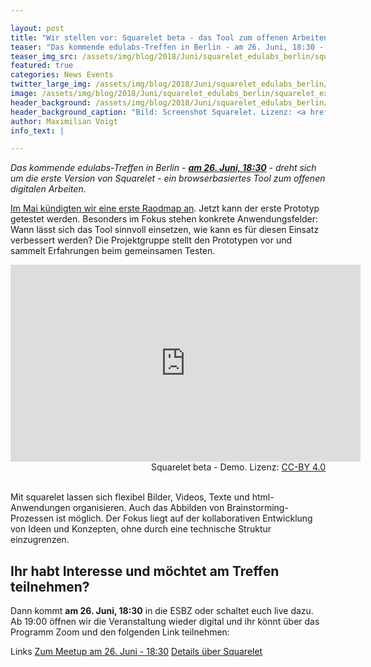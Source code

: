 ```yaml
---

layout: post
title: "Wir stellen vor: Squarelet beta - das Tool zum offenen Arbeiten"
teaser: "Das kommende edulabs-Treffen in Berlin - am 26. Juni, 18:30 - dreht sich um die erste Version von Squarelet - ein browserbasiertes Tool zum offenen digitalen Arbeiten."
teaser_img_src: /assets/img/blog/2018/Juni/squarelet_edulabs_berlin/squarelet_example.png
featured: true
categories: News Events
twitter_large_img: /assets/img/blog/2018/Juni/squarelet_edulabs_berlin/squarelet_example.png
image: /assets/img/blog/2018/Juni/squarelet_edulabs_berlin/squarelet_example.png
header_background: /assets/img/blog/2018/Juni/squarelet_edulabs_berlin/squarelet_example.png
header_background_caption: "Bild: Screenshot Squarelet. Lizenz: <a href='https://creativecommons.org/licenses/by/4.0/'>CC-BY 4.0</a>"
author: Maximilian Voigt
info_text: |

---
```

*Das kommende edulabs-Treffen in Berlin - **[am 26. Juni, 18:30](https://www.meetup.com/edulabsBE/events/)** - dreht sich um die erste Version von Squarelet - ein browserbasiertes Tool zum offenen digitalen Arbeiten.*

[Im Mai kündigten wir eine erste Raodmap an](https://edulabs.de/blog/public-call-Internetzugang-an-Schulen). Jetzt kann der erste Prototyp getestet werden. Besonders im Fokus stehen konkrete Anwendungsfelder: Wann lässt sich das Tool sinnvoll einsetzen, wie kann es für diesen Einsatz verbessert werden? Die Projektgruppe stellt den Prototypen vor und sammelt Erfahrungen beim gemeinsamen Testen.

<div class="video"><iframe width="560" height="315" src="https://www.youtube.com/embed/O8-53_o9WGY?ecver=1" frameborder="0" allow="autoplay; encrypted-media" allowfullscreen></iframe></div>
<div class="caption" style="text-align: right">Squarelet beta - Demo. Lizenz: <a href='https://creativecommons.org/licenses/by/4.0/'>CC-BY 4.0</a><br><br></div>

Mit squarelet lassen sich flexibel Bilder, Videos, Texte und html-Anwendungen organisieren. Auch das Abbilden von Brainstorming-Prozessen ist möglich. Der Fokus liegt auf der kollaborativen Entwicklung von Ideen und Konzepten, ohne durch eine technische Struktur einzugrenzen.

## Ihr habt Interesse und möchtet am Treffen teilnehmen?
Dann kommt **am 26. Juni, 18:30** in die ESBZ oder schaltet euch live dazu. Ab 19:00 öffnen wir die Veranstaltung wieder digital und ihr könnt über das Programm Zoom und den folgenden Link teilnehmen:

<p class="link-list">
    <span class="link-list-headline">Links</span>
    <a class="external-link" href="https://www.meetup.com/edulabsBE/events/" target="_blank">Zum Meetup am 26. Juni - 18:30</a>
    <a class="external-link" href="https://edulabs.de/blog/squarelet-ein-Open-Source-Brainstorming-Tool-zum-freien-Organisieren-von-Videos-Fotos-Texten-und-html-Inhalten" target="_blank">Details über Squarelet</a>
</p>